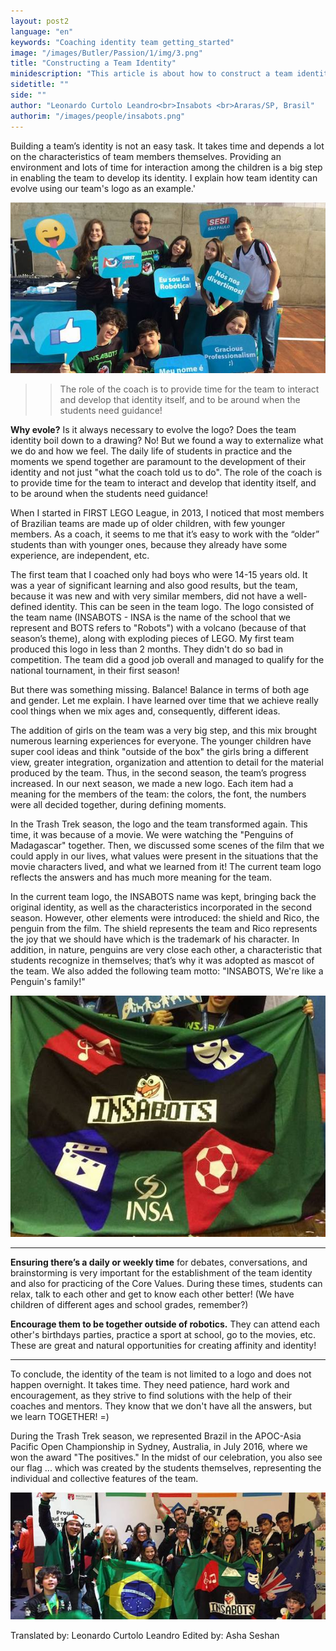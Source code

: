 ```yaml
---
layout: post2
language: "en"
keywords: "Coaching identity team getting_started"
image: "/images/Butler/Passion/1/img/3.png"
title: "Constructing a Team Identity"
minidescription: "This article is about how to construct a team identity."
sidetitle: ""
side: ""
author: "Leonardo Curtolo Leandro<br>Insabots <br>Araras/SP, Brasil"
authorim: "/images/people/insabots.png"
---
```


Building a team’s identity is not an easy task. It takes time and depends a lot on the characteristics of team members themselves. Providing an environment and lots of time for interaction among the children is a big step in enabling the team to develop its identity. I explain how team identity can evolve using our team's logo as an example.'

![](/images/coachcorner/Insabots1.jpg)

> > The role of the coach is to provide time for the team to interact and develop that identity itself, and to be around when the students need guidance!

<b>Why evole?</b> Is it always necessary to evolve the logo? Does the team identity boil down to a drawing? No! But we found a way to externalize what we do and how we feel. The daily life of students in practice and the moments we spend together are paramount to the development of their identity and not just "what the coach told us to do". The role of the coach is to provide time for the team to interact and develop that identity itself, and to be around when the students need guidance!

When I started in FIRST LEGO League, in 2013, I noticed that most members of Brazilian teams are made up of older children, with few younger members. As a coach, it seems to me that it’s easy to work with the “older” students than with younger ones, because they already have some experience, are independent, etc. 

The first team that I coached only had boys who were 14-15 years old. It was a year of significant learning and also good results, but the team, because it was new and with very similar members, did not have a well-defined identity. This can be seen in the team logo. The logo consisted of the team name (INSABOTS - INSA is the name of the school that we represent and BOTS refers to "Robots") with a volcano (because of that season’s theme), along with exploding pieces of LEGO. My first team produced this logo in less than 2 months. They didn't do so bad in competition. The team did a good job overall and managed to qualify for the national tournament, in their first season!

But there was something missing. Balance! Balance in terms of both age and gender. Let me explain. I have learned over time that we achieve really cool things when we mix ages and, consequently, different ideas. 

The addition of girls on the team was a very big step, and this mix brought numerous learning experiences for everyone. The younger children have super cool ideas and think "outside of the box" the girls bring a different view, greater integration, organization and attention to detail for the material produced by the team. Thus, in the second season, the team’s progress increased. In our next season, we made a new logo. Each item had a meaning for the members of the team: the colors, the font, the numbers were all decided together, during defining moments.

In the Trash Trek season, the logo and the team transformed again. This time, it was because of a movie. We were watching the "Penguins of Madagascar" together. Then, we discussed some scenes of the film that we could apply in our lives, what values were present in the situations that the movie characters lived, and what we learned from it! The current team logo reflects the answers and has much more meaning for the team.

In the current team logo, the INSABOTS name was kept, bringing back the original identity, as well as the characteristics incorporated in the second season. However, other elements were introduced: the shield and Rico, the penguin from the film. The shield represents the team and Rico represents the joy that we should have which is the trademark of his character. In addition, in nature, penguins are very close each other, a characteristic that students recognize in themselves; that’s why it was adopted as mascot of the team. We also added the following team motto: "INSABOTS, We're like a Penguin's family!"

![](/images/coachcorner/Insabots2.jpg)

---

<b>Ensuring there’s a daily or weekly time</b> for debates, conversations, and brainstorming is very important for the establishment of the team identity and also for practicing of the Core Values. During these times, students can relax, talk to each other and get to know each other better! (We have children of different ages and school grades, remember?)

<b>Encourage them to be together outside of robotics.</b> They can attend each other's birthdays parties, practice a sport at school, go to the movies, etc. These are great and natural opportunities for creating affinity and identity!

---

To conclude, the identity of the team is not limited to a logo and does not happen overnight. It takes time. They need patience, hard work and encouragement, as they strive to find solutions with the help of their coaches and mentors. They know that we don't have all the answers, but we learn TOGETHER! =)

During the Trash Trek season, we represented Brazil in the APOC-Asia Pacific Open Championship in Sydney, Australia, in July 2016, where we won the award "The positives." In the midst of our celebration, you also see our flag ... which was created by the students themselves, representing the individual and collective features of the team.

![](/images/coachcorner/Insabots3.jpg)

Translated by: Leonardo Curtolo Leandro
Edited by: Asha Seshan



